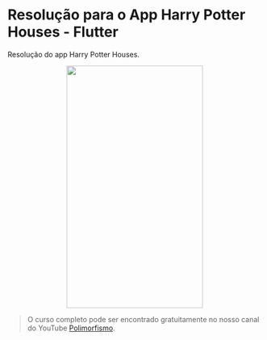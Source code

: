 # Resolução para o App Harry Potter Houses - Flutter

Resolução do app Harry Potter Houses.

<p align="center">
  <img width="270" height="480" src="https://github.com/polimorfismo/assets-curso-flutter-e-dart/blob/main/gifs/app-harry-potter-house-flutter.gif">
</p>

>O curso completo pode ser encontrado gratuitamente no nosso canal do YouTube [Polimorfismo](https://youtube.com/channel/UCN0xtkhf8j2R6n1xKYCiJBA/).
